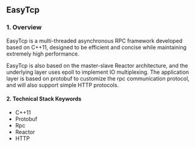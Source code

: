 ## EasyTcp

### 1. Overview
EasyTcp is a multi-threaded asynchronous RPC framework developed based on C++11, 
designed to be efficient and concise while maintaining extremely high performance.

EasyTcp is also based on the master-slave Reactor architecture, 
and the underlying layer uses epoll to implement IO multiplexing.
The application layer is based on protobuf to customize the rpc communication protocol, 
and will also support simple HTTP protocols.

#### 2. Technical Stack Keywords
 - C++11
 - Protobuf
 - Rpc
 - Reactor
 - HTTP